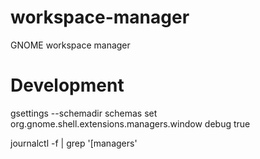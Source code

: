 # workspace-manager
GNOME workspace manager

# Development

gsettings --schemadir schemas set org.gnome.shell.extensions.managers.window debug true

journalctl -f | grep '\[managers'
